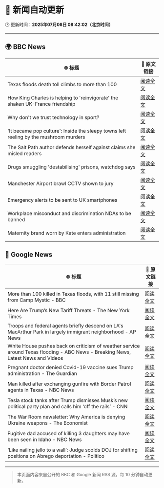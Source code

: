 # 🧠 新闻自动更新

🕒 更新时间：**2025年07月08日 08:42:02（北京时间）**

---

## 🌍 BBC News

| 🌐 标题 | 🔗 原文链接 |
|--------|-------------|
| Texas floods death toll climbs to more than 100 | [阅读全文](https://www.bbc.com/news/articles/c0j4eq517qyo) |
| How King Charles is helping to 'reinvigorate' the shaken UK-France friendship | [阅读全文](https://www.bbc.com/news/articles/cyvjg41e6mzo) |
| Why don't we trust technology in sport? | [阅读全文](https://www.bbc.com/sport/tennis/articles/cdr3nk7vd28o) |
| 'It became pop culture': Inside the sleepy towns left reeling by the mushroom murders | [阅读全文](https://www.bbc.com/news/articles/c4g8zr16y21o) |
| The Salt Path author defends herself against claims she misled readers | [阅读全文](https://www.bbc.com/news/articles/cm2z0707mlgo) |
| Drugs smuggling 'destabilising' prisons, watchdog says | [阅读全文](https://www.bbc.com/news/articles/c0m8prz7077o) |
| Manchester Airport brawl CCTV shown to jury | [阅读全文](https://www.bbc.com/news/articles/c4g8e29jdrpo) |
| Emergency alerts to be sent to UK smartphones | [阅读全文](https://www.bbc.com/news/articles/c4ge9xk8wj0o) |
| Workplace misconduct and discrimination NDAs to be banned | [阅读全文](https://www.bbc.com/news/articles/c93kwgzz88qo) |
| Maternity brand worn by Kate enters administration | [阅读全文](https://www.bbc.com/news/articles/c5y9qez8ze3o) |

## 📰 Google News

| 🌐 标题 | 🔗 原文链接 |
|--------|-------------|
| More than 100 killed in Texas floods, with 11 still missing from Camp Mystic - BBC | [阅读全文](https://news.google.com/rss/articles/CBMiVEFVX3lxTFAzVHVPSWJBZ1VibFpqQ1NQOUQ1UlQ5Qi1NdTRZLTlweXdpT3VPeXBTdW1DQ3JNbVVfejBEZFFSSHk1YWxldVpaVjlLdmpoWlhKS21mTA?oc=5) |
| Here Are Trump’s New Tariff Threats - The New York Times | [阅读全文](https://news.google.com/rss/articles/CBMiiwFBVV95cUxOMG51OWkxOXdQRkYxQ2pDc05jejZYUUZlajNkdl9pUWZrLWlHNDVObk1wVUxfS2s2WTJyZlRtRkQtRmZsb3NfLVZaNW1GNXZZS0hkU2RKX1RrV2FIdnZMU2EtTXdrbFp2UlJBRVdnRHNUQTlhWmVTVVJscmhRb2w4N3I3ZkIyckZnajhV?oc=5) |
| Troops and federal agents briefly descend on LA's MacArthur Park in largely immigrant neighborhood - AP News | [阅读全文](https://news.google.com/rss/articles/CBMipgFBVV95cUxPanR3TjYxaDl0UW4wYWFjOV83dXVNdUREX0lfZHZ1Sk5ld0szY0FuNHBaNmVONHAxdGk0OTJRS1VWOGhjLUlRbTRJRU80Qi1pSm5KRDJJOVNwZTlVX1oweWFQM28wdzJlYXFTOU56TmUxTUhMcXlBVTZhOWlhdUk1cmZVdHpkSW53Sm9vQ25oR0Y4eEdPN2FoSVpQVDBZZEpXN1pUTjJR?oc=5) |
| White House pushes back on criticism of weather service around Texas flooding - ABC News - Breaking News, Latest News and Videos | [阅读全文](https://news.google.com/rss/articles/CBMipgFBVV95cUxPTDlnM2dhRmNod2k5eEZyMEd1Vk9zMVBVbkhNRWlBeXZnYVpUdlBDYm52aUFxaWU5aDR2UUdrcDJQWWlwZEVzZ3JtTk44T1lpeHdaVDFORDdPbTVybl9ySGMxa3J6R0RWemNvbnJpS1hJdzRBcUl4LTc0WjhZa2RqQW5EY2puSXJfN2NtOEVVbkZfOTlGY1ZfSG4zcG5KbTZWZTFsRTR30gGrAUFVX3lxTE54Ung0MDZjaHdxeVNXeWJrZVpUbzZLcUc4WGxKSFhWLTZxWnhTUTc3b2lMREdBVjNtR21UUVV6d1I2NUVtYVBCNU56THVaWUcwdXNVdFN3bWxSbmJGb3lDcDdqR3VOUXFDWk1GNlZZNDFzSUtPbnk2elc0UUQ3WHU2bUExQlZfZ2tBYWRKeldtWC1hbENBa0ozeEtmdFJ5ZzBleTB6dTk2Zmp2WQ?oc=5) |
| Pregnant doctor denied Covid-19 vaccine sues Trump administration - The Guardian | [阅读全文](https://news.google.com/rss/articles/CBMimAFBVV95cUxNX3BlU1NUTUt2bW1NR1k0VnNvX2hLUkVROE12eWJxclNqUWNJVkFuMlpiRWpZU1lOSVRlc3FuZlFxWGozMklGS3Z2MVVOR2I5U1lES2FxcmxtRUFfTEZPT09CTlNueXF3bDBfSTBBdWgwOHhyTW1CT3BJZERJemlJRDI3OEV5eGV2NXVIak9oY0Y1WjM3dDZhcA?oc=5) |
| Man killed after exchanging gunfire with Border Patrol agents in Texas - NBC News | [阅读全文](https://news.google.com/rss/articles/CBMisAFBVV95cUxQX3lQUWU0ei15dmhLRmRLbmhQekNncl9sMnVhZU9KUVpzaXNLbFRkbU9qd3Nud3VqVFVrTUlYcWI4YXJkQUR6bEZ3UzVPa0tWTU0zbkRqMjk3UUhNWE5YNHhDTHpuLUxEZm1tUnZkc0pFM09qVVp2bXNHc19kanBfSHJPV1M5bzM0Yms2OXdXN1FiWVBVZG1kOHp5NlJrU0xBcmJCVWJqTkZ0RFl0YjBlWNIBVkFVX3lxTE5iZkx2aHBCbFFzR2huZnRkWGlQc3Z6cjJ3bzJnS3EyVEJGVkYxSHRkcE5kSlpSRTUxbWJFNlJ2c1dyLWlyVS1PWEdYb1FXMlNpeXJqb2xR?oc=5) |
| Tesla stock tanks after Trump dismisses Musk’s new political party plan and calls him ‘off the rails’ - CNN | [阅读全文](https://news.google.com/rss/articles/CBMidkFVX3lxTE5SZ25YeEZDQ3JrRlhFbW04Y18tbmxIVFJuSG90ejIyNlpfVUpuVDlTY3NjOXRtMmxhdXdaR2Jrd0ZKYS15MF9mYUdMSWJjcEdXZVBuVTdfbE80QjdkbE91dlNOcjR2V0EzNERkQVBMemo0M2lWZGfSAXtBVV95cUxQODBOYzBWSHFqTlNzeGstX2lENHBaWG5XRlhmazVBTlFRZVJXb1BKSzFlRnM0T2EyWC15TmliZkcwLTJyNzRoVS1EU0tXMGdtNVA4R2Jsbkh3VFlhbnpISFhDUEdjMlpGRU5PMTlyaGtpdXlMUFJQaUVldDA?oc=5) |
| The War Room newsletter: Why America is denying Ukraine weapons - The Economist | [阅读全文](https://news.google.com/rss/articles/CBMiswFBVV95cUxPeEpFQ01KUE9UOWhYaV9rZmlzYTdtbjZSM2tsVW42MWlRN28tSGk5UUZDM1VMUHhKN1VSZ2QyQjVxUWx1T0tPQ0huNlktSV9TR1RlbFJzeEdiR2ZsNks3a0NBN1RmWEFQOVUxbnZmYnlZMEFiem9rZ3p1OGsxZDJ0eUxOdHdEN2JBby12QU8zRG5GMElIM0JLX3laRmh4S0NrZkF0UWh5eEN3NXNkUmlIUGt2dw?oc=5) |
| Fugitive dad accused of killing 3 daughters may have been seen in Idaho - NBC News | [阅读全文](https://news.google.com/rss/articles/CBMijAFBVV95cUxPc2V3T1I2cGNMUmMwNWhXdVhHYWh4cnlMWi1DeTNEQkl1cnA2ZzEySy1fU3J6czVjUkQ1MkR6NnhJVGVoMU44a3ZKLUJhTnJoTFRhUXRiX0E1N1FVN1hlQVhMX1BJTnhiSTY5dnhzSXI4Tk1NYU51dHJsQ3VheVpwVGo5M21LakpEWjZEMNIBVkFVX3lxTE5KZk54UFZoSjBqVkk1LS1YQmE2Rm81UWR4b2ZqdUZEbDlLTzFBcGVKb1lrME9KTkhyYnlGdHpLR3JFLWJkZ0J3OWoyT19kWEYxY3l1cEFn?oc=5) |
| ‘Like nailing jello to a wall’: Judge scolds DOJ for shifting positions on Abrego deportation - Politico | [阅读全文](https://news.google.com/rss/articles/CBMilAFBVV95cUxOcG5WLXVJcGtjQjJMdTdEZ1FJc21QZ3VqNUI3REhFODRCVmpURHZsN25IR1pXeGkyZVg1Vlc1V094QWxpVXhPcExEOHVRNlZrQnIzMzhhNFZKU2t5c1NnM0JDOXVtSXBieDJTLUt2d2lwSnZoS2x1N2RpcXA3RllsQnotNWliUnlpY2hUbEwxd0FocEs1?oc=5) |

---
> 本页面内容来自公开的 BBC 和 Google 新闻 RSS 源，每 10 分钟自动更新。